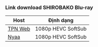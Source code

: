 ### **Link download SHIROBAKO Blu-ray**

| Host          | Định dạng          |
| ------------- |:------------------:|
| [TPN Web](https://ddl.tpnteam.workers.dev/0:/Shirobako/)  | 1080p HEVC SoftSub |
| [Nyaa](https://nyaa.si/view/1955866)    | 1080p HEVC SoftSub |
